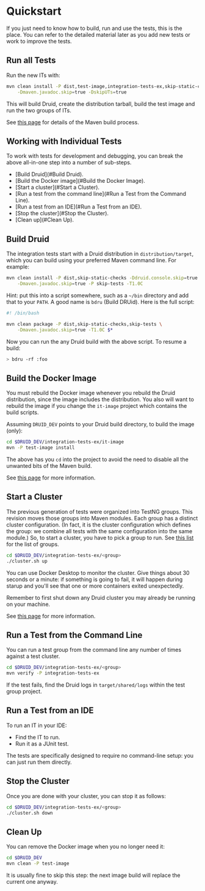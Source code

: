 <!--
  ~ Licensed to the Apache Software Foundation (ASF) under one
  ~ or more contributor license agreements.  See the NOTICE file
  ~ distributed with this work for additional information
  ~ regarding copyright ownership.  The ASF licenses this file
  ~ to you under the Apache License, Version 2.0 (the
  ~ "License"); you may not use this file except in compliance
  ~ with the License.  You may obtain a copy of the License at
  ~
  ~   http://www.apache.org/licenses/LICENSE-2.0
  ~
  ~ Unless required by applicable law or agreed to in writing,
  ~ software distributed under the License is distributed on an
  ~ "AS IS" BASIS, WITHOUT WARRANTIES OR CONDITIONS OF ANY
  ~ KIND, either express or implied.  See the License for the
  ~ specific language governing permissions and limitations
  ~ under the License.
  -->

# Quickstart

If you just need to know how to build, run and use the tests, this
is the place. You can refer to the detailed material later as you
add new tests or work to improve the tests.

## Run all Tests

Run the new ITs with:

```bash
mvn clean install -P dist,test-image,integration-tests-ex,skip-static-checks \
    -Dmaven.javadoc.skip=true -DskipUTs=true
```

This will build Druid, create the distribution tarball, build the
test image and run the two groups of ITs.

See [this page](maven.md) for details of the Maven build process.

## Working with Individual Tests

To work with tests for development and debugging, you can break the
above all-in-one step into a number of sub-steps.

* [Build Druid](#Build Druid).
* [Build the Docker image](#Build the Docker Image).
* [Start a cluster](#Start a Cluster).
* [Run a test from the command line](#Run a Test from the Command Line).
* [Run a test from an IDE](#Run a Test from an IDE).
* [Stop the cluster](#Stop the Cluster).
* [Clean up](#Clean Up).

## Build Druid

The integration tests start with a Druid distribution in `distribution/target`,
which you can build using your preferred Maven command line. For example:

```bash
mvn clean install -P dist,skip-static-checks -Ddruid.console.skip=true \
    -Dmaven.javadoc.skip=true -P skip-tests -T1.0C
```

Hint: put this into a script somewhere, such as a `~/bin` directory and
add that to your `PATH`. A good name is `bdru` (Build DRUid).
Here is the full script:

```bash
#! /bin/bash

mvn clean package -P dist,skip-static-checks,skip-tests \
    -Dmaven.javadoc.skip=true -T1.0C $*
```

Now you can run the any Druid build with the above script. To resume a
build:

```bash
> bdru -rf :foo
```

## Build the Docker Image

You must rebuild the Docker image whenever you rebuild the Druid distribution,
since the image includes the distribution. You also will want to rebuild the
image if you change the `it-image` project which contains the build scripts.

Assuming `DRUID_DEV` points to your Druid build directory,
to build the image (only):

```bash
cd $DRUID_DEV/integration-tests-ex/it-image
mvn -P test-image install
```

The above has you `cd` into the project to avoid the need to disable all the
unwanted bits of the Maven build.

See [this page](docker.md) for more information.

## Start a Cluster

The previous generation of tests were organized into TestNG groups. This
revision moves those groups into Maven modules. Each group has a distinct
cluster configuration. (In fact, it is the cluster configuration which defines
the group: we combine all tests with the same configuration into the same module.)
So, to start a cluster, you have to pick a group to run. See
[this list](maven.md#Modules) for the list of groups.

```bash
cd $DRUID_DEV/integration-tests-ex/<group>
./cluster.sh up
```

You can use Docker Desktop to monitor the cluster. Give things about 30 seconds
or a minute: if something is going to fail, it will happen during starup and you'll
see that one or more containers exited unexpectedly.

Remember to first shut down any Druid cluster you may already be running on
your machine.

See [this page](docker.md) for more information.

## Run a Test from the Command Line

You can run a test group from the command line any number of times against
a test cluster.

```bash
cd $DRUID_DEV/integration-tests-ex/<group>
mvn verify -P integration-tests-ex
```

If the test fails, find the Druid logs in `target/shared/logs` within the
test group project.

## Run a Test from an IDE

To run an IT in your IDE:

* Find the IT to run.
* Run it as a JUnit test.

The tests are specifically designed to require no command-line setup: you can
just run them directly.

## Stop the Cluster

Once you are done with your cluster, you can stop it as follows:

```bash
cd $DRUID_DEV/integration-tests-ex/<group>
./cluster.sh down
```

## Clean Up

You can remove the Docker image when you no longer need it:

```bash
cd $DRUID_DEV
mvn clean -P test-image
```

It is usually fine to skip this step: the next image build will replace
the current one anyway.
